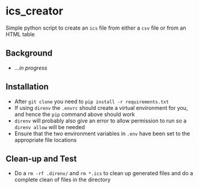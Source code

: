 # ics_creator

Simple python script to create an `ics` file from either a `csv` file or from an HTML table

## Background

  - _...in progress_

## Installation

  - After `git clone` you need to `pip install -r requirements.txt`
  - If using `direnv` the `.envrc` should create a virtual environment for you, and hence the `pip` command above should work
  - `direnv` will probably also give an error to allow permission to run so a `direnv allow` will be needed
  - Ensure that the two environment variables in `.env` have been set to the appropriate file locations

## Clean-up and Test

  - Do a `rm -rf .direnv/` and `rm *.ics` to clean up generated files and do a complete clean of files in the directory
